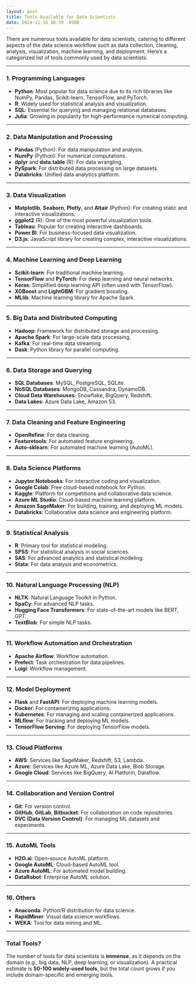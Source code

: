 ```yaml
---
layout: post
title: Tools Available for Data Scientists
date: 2024-11-16 16:39 -0500
---
```

There are numerous tools available for data scientists, catering to different aspects of the data science workflow such as data collection, cleaning, analysis, visualization, machine learning, and deployment. Here’s a categorized list of tools commonly used by data scientists:

---

### **1. Programming Languages**
- **Python**: Most popular for data science due to its rich libraries like NumPy, Pandas, Scikit-learn, TensorFlow, and PyTorch.
- **R**: Widely used for statistical analysis and visualization.
- **SQL**: Essential for querying and managing relational databases.
- **Julia**: Growing in popularity for high-performance numerical computing.

---

### **2. Data Manipulation and Processing**
- **Pandas** (Python): For data manipulation and analysis.
- **NumPy** (Python): For numerical computations.
- **dplyr** and **data.table** (R): For data wrangling.
- **PySpark**: For distributed data processing on large datasets.
- **Databricks**: Unified data analytics platform.

---

### **3. Data Visualization**
- **Matplotlib**, **Seaborn**, **Plotly**, and **Altair** (Python): For creating static and interactive visualizations.
- **ggplot2** (R): One of the most powerful visualization tools.
- **Tableau**: Popular for creating interactive dashboards.
- **Power BI**: For business-focused data visualization.
- **D3.js**: JavaScript library for creating complex, interactive visualizations.

---

### **4. Machine Learning and Deep Learning**
- **Scikit-learn**: For traditional machine learning.
- **TensorFlow** and **PyTorch**: For deep learning and neural networks.
- **Keras**: Simplified deep learning API (often used with TensorFlow).
- **XGBoost** and **LightGBM**: For gradient boosting.
- **MLlib**: Machine learning library for Apache Spark.

---

### **5. Big Data and Distributed Computing**
- **Hadoop**: Framework for distributed storage and processing.
- **Apache Spark**: For large-scale data processing.
- **Kafka**: For real-time data streaming.
- **Dask**: Python library for parallel computing.

---

### **6. Data Storage and Querying**
- **SQL Databases**: MySQL, PostgreSQL, SQLite.
- **NoSQL Databases**: MongoDB, Cassandra, DynamoDB.
- **Cloud Data Warehouses**: Snowflake, BigQuery, Redshift.
- **Data Lakes**: Azure Data Lake, Amazon S3.

---

### **7. Data Cleaning and Feature Engineering**
- **OpenRefine**: For data cleaning.
- **Featuretools**: For automated feature engineering.
- **Auto-sklearn**: For automated machine learning (AutoML).

---

### **8. Data Science Platforms**
- **Jupyter Notebooks**: For interactive coding and visualization.
- **Google Colab**: Free cloud-based notebook for Python.
- **Kaggle**: Platform for competitions and collaborative data science.
- **Azure ML Studio**: Cloud-based machine learning platform.
- **Amazon SageMaker**: For building, training, and deploying ML models.
- **Databricks**: Collaborative data science and engineering platform.

---

### **9. Statistical Analysis**
- **R**: Primary tool for statistical modeling.
- **SPSS**: For statistical analysis in social sciences.
- **SAS**: For advanced analytics and statistical modeling.
- **Stata**: For data analysis and econometrics.

---

### **10. Natural Language Processing (NLP)**
- **NLTK**: Natural Language Toolkit in Python.
- **SpaCy**: For advanced NLP tasks.
- **Hugging Face Transformers**: For state-of-the-art models like BERT, GPT.
- **TextBlob**: For simple NLP tasks.

---

### **11. Workflow Automation and Orchestration**
- **Apache Airflow**: Workflow automation.
- **Prefect**: Task orchestration for data pipelines.
- **Luigi**: Workflow management.

---

### **12. Model Deployment**
- **Flask** and **FastAPI**: For deploying machine learning models.
- **Docker**: For containerizing applications.
- **Kubernetes**: For managing and scaling containerized applications.
- **MLflow**: For tracking and deploying ML models.
- **TensorFlow Serving**: For deploying TensorFlow models.

---

### **13. Cloud Platforms**
- **AWS**: Services like SageMaker, Redshift, S3, Lambda.
- **Azure**: Services like Azure ML, Azure Data Lake, Blob Storage.
- **Google Cloud**: Services like BigQuery, AI Platform, Dataflow.

---

### **14. Collaboration and Version Control**
- **Git**: For version control.
- **GitHub**, **GitLab**, **Bitbucket**: For collaboration on code repositories.
- **DVC (Data Version Control)**: For managing ML datasets and experiments.

---

### **15. AutoML Tools**
- **H2O.ai**: Open-source AutoML platform.
- **Google AutoML**: Cloud-based AutoML tool.
- **Azure AutoML**: For automated model building.
- **DataRobot**: Enterprise AutoML solution.

---

### **16. Others**
- **Anaconda**: Python/R distribution for data science.
- **RapidMiner**: Visual data science workflows.
- **WEKA**: Tool for data mining and ML.

---

### **Total Tools?**
The number of tools for data scientists is **immense**, as it depends on the domain (e.g., big data, NLP, deep learning, or visualization). A practical estimate is **50-100 widely-used tools**, but the total count grows if you include domain-specific and emerging tools.

